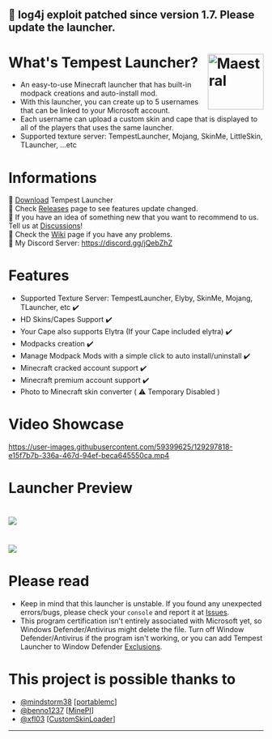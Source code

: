 ## 🌟 log4j exploit patched since version 1.7. Please update the launcher. 
# What's Tempest Launcher? [<img src="https://i.imgur.com/1wfpYd5.png" align="right" title="Maestral" width="110" height="110"> ](https://github.com/GoodDay360/Tempest-Launcher)
- An easy-to-use Minecraft launcher that has built-in modpack creations and auto-install mod.
- With this launcher, you can create up to 5 usernames that can be linked to your Microsoft account. 
- Each username can upload a custom skin and cape that is displayed to all of the players that uses the same launcher.
- Supported texture server: TempestLauncher, Mojang, SkinMe, LittleSkin, TLauncher, ...etc
# Informations
🔰 [Download](https://github.com/GoodDay360/Tempest-Launcher/releases) Tempest Launcher  
🔰 Check [Releases](https://github.com/GoodDay360/Tempest-Launcher/releases) page to see features update changed.  
🔰 If you have an idea of something new that you want to recommend to us. Tell us at [Discussions](https://github.com/GoodDay360/Tempest-Launcher/discussions/categories/ideas)!   
🔰 Check the [Wiki](https://github.com/GoodDay360/Tempest-Launcher/wiki/Tempest-Launcher-Wiki) page if you have any problems.  
🔰 My Discord Server: https://discord.gg/jQebZhZ  

###
# Features
- Supported Texture Server: TempestLauncher, Elyby, SkinMe, Mojang, TLauncher, etc ✔️
- HD Skins/Capes Support ✔️
- Your Cape also supports Elytra (If your Cape included elytra) ✔️
- Modpacks creation ✔️
- Manage Modpack Mods with a simple click to auto install/uninstall ✔️
- Minecraft cracked account support ✔️
- Minecraft premium account support ✔️
- Photo to Minecraft skin converter ( ⚠️ Temporary Disabled )

### <Update>
# Video Showcase
<https://user-images.githubusercontent.com/59399625/129297818-e15f7b7b-336a-467d-94ef-beca645550ca.mp4>
# Launcher Preview
# <img src="https://user-images.githubusercontent.com/59399625/179349707-5f7a823e-d8a2-456e-869f-4e288c4c8a77.PNG">  
# <img src="https://user-images.githubusercontent.com/59399625/179349737-62cb01d9-5f0b-4aae-8d37-d7568422e168.PNG">  
# Please read
- Keep in mind that this launcher is unstable. If you found any unexpected errors/bugs,
please check your `console` and report it at [Issues](https://github.com/GoodDay360/Tempest-Launccher/issues).
- This program certification isn't entirely associated with Microsoft yet, so Windows Defender/Antivirus might delete the file. Turn off Window Defender/Antivirus if the program isn't working, or you can add Tempest Launcher to Window Defender [Exclusions](https://github.com/GoodDay360/Tempest-Launcher/wiki/Tempest-Launcher-Wiki#add-tempest-launcher-to-window-defender-exclusions).
# This project is possible thanks to
- [@mindstorm38](https://github.com/mindstorm38) [[portablemc](https://github.com/mindstorm38/portablemc)]
- [@benno1237](https://github.com/benno1237) [[MinePI](https://github.com/benno1237/MinePI)]
- [@xfl03](https://github.com/xfl03) [[CustomSkinLoader](https://github.com/xfl03/MCCustomSkinLoader)]
***

